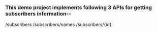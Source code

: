 ### This demo project implements following 3 APIs for getting subscribers information--
/subscribers
/subscribers/names
/subscribers/{id}

